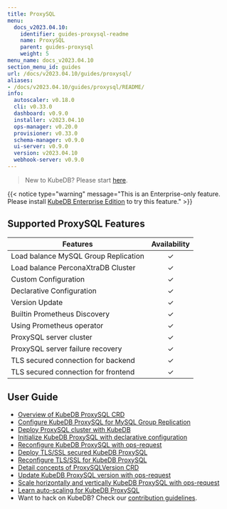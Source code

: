```yaml
---
title: ProxySQL
menu:
  docs_v2023.04.10:
    identifier: guides-proxysql-readme
    name: ProxySQL
    parent: guides-proxysql
    weight: 5
menu_name: docs_v2023.04.10
section_menu_id: guides
url: /docs/v2023.04.10/guides/proxysql/
aliases:
- /docs/v2023.04.10/guides/proxysql/README/
info:
  autoscaler: v0.18.0
  cli: v0.33.0
  dashboard: v0.9.0
  installer: v2023.04.10
  ops-manager: v0.20.0
  provisioner: v0.33.0
  schema-manager: v0.9.0
  ui-server: v0.9.0
  version: v2023.04.10
  webhook-server: v0.9.0
---
```


> New to KubeDB? Please start [here](/docs/v2023.04.10/README).

{{< notice type="warning" message="This is an Enterprise-only feature. Please install [KubeDB Enterprise Edition](/docs/v2023.04.10/setup/install/enterprise) to try this feature." >}}

## Supported ProxySQL Features

| Features                             | Availability |
| ------------------------------------ | :----------: |
| Load balance MySQL Group Replication |   &#10003;   |
| Load balance PerconaXtraDB Cluster   |   &#10003;   |
| Custom Configuration                 |   &#10003;   |
| Declarative Configuration            |   &#10003;   |
| Version Update                       |   &#10003;   |
| Builtin Prometheus Discovery         |   &#10003;   |
| Using Prometheus operator            |   &#10003;   |
| ProxySQL server cluster              |   &#10003;   |
| ProxySQL server failure recovery     |   &#10003;   |
| TLS secured connection for backend   |   &#10003;   |
| TLS secured connection for frontend  |   &#10003;   |

## User Guide

- [Overview of KubeDB ProxySQL CRD](/docs/v2023.04.10/guides/proxysql/concepts/proxysql/) 
- [Configure KubeDB ProxySQL for MySQL Group Replication](/docs/v2023.04.10/guides/proxysql/quickstart/mysqlgrp/)
- [Deploy ProxySQL cluster with KubeDB](/docs/v2023.04.10/guides/proxysql/clustering/proxysql-cluster/) 
- [Initialize KubeDB ProxySQL with declarative configuration](/docs/v2023.04.10/guides/proxysql/concepts/declarative-configuration/) 
- [Reconfigure KubeDB ProxySQL with ops-request](/docs/v2023.04.10/guides/proxysql/concepts/opsrequest/)
- [Deploy TLS/SSL secured KubeDB ProxySQL](/docs/v2023.04.10/guides/proxysql/tls/configure/)
- [Reconfigure TLS/SSL for KubeDB ProxySQL](/docs/v2023.04.10/guides/proxysql/reconfigure-tls/cluster/)
- [Detail concepts of ProxySQLVersion CRD](/docs/v2023.04.10/guides/proxysql/concepts/proxysql-version/)
- [Update KubeDB ProxySQL version with ops-request](/docs/v2023.04.10/guides/proxysql/update-version/cluster/)
- [Scale horizontally and vertically KubeDB ProxySQL with ops-request](/docs/v2023.04.10/guides/proxysql/scaling/horizontal-scaling/cluster/)
- [Learn auto-scaling for KubeDB ProxySQL](/docs/v2023.04.10/guides/proxysql/autoscaler/compute/cluster/)
- Want to hack on KubeDB? Check our [contribution guidelines](/docs/v2023.04.10/CONTRIBUTING).
